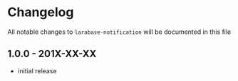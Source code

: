 # Changelog

All notable changes to `larabase-notification` will be documented in this file

## 1.0.0 - 201X-XX-XX

- initial release
